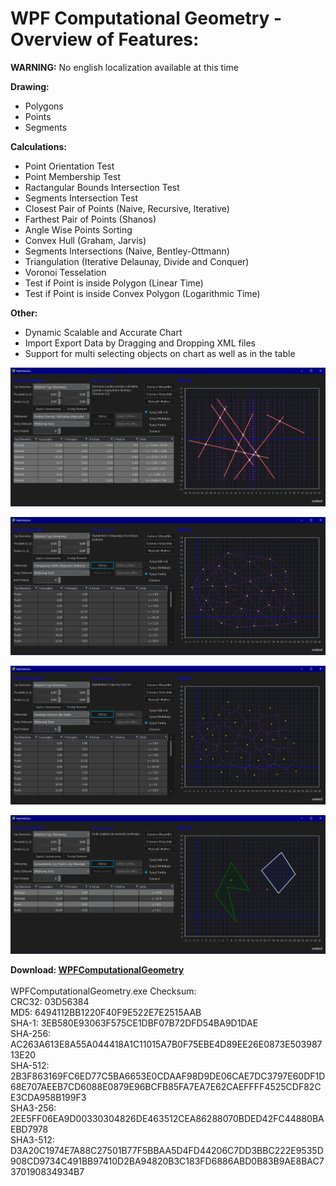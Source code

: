 # WPF Computational Geometry - Overview of Features:
**WARNING:** No english localization available at this time

**Drawing:**
* Polygons
* Points
* Segments

**Calculations:**
* Point Orientation Test
* Point Membership Test
* Ractangular Bounds Intersection Test
* Segments Intersection Test
* Closest Pair of Points (Naive, Recursive, Iterative)
* Farthest Pair of Points (Shanos)
* Angle Wise Points Sorting
* Convex Hull (Graham, Jarvis)
* Segments Intersections (Naive, Bentley-Ottmann)
* Triangulation (Iterative Delaunay, Divide and Conquer)
* Voronoi Tesselation
* Test if Point is inside Polygon (Linear Time)
* Test if Point is inside Convex Polygon (Logarithmic Time)

**Other:**
* Dynamic Scalable and Accurate Chart
* Import Export Data by Dragging and Dropping XML files
* Support for multi selecting objects on chart as well as in the table

![ComputationalGeometry1](/Images/2018-03-26_152504.png?raw=true "ComputationalGeometry1")

![ComputationalGeometry2](/Images/2018-03-26_152645.png?raw=true "ComputationalGeometry2")

![ComputationalGeometry3](/Images/2018-03-26_152713.png?raw=true "ComputationalGeometry3")

![ComputationalGeometry4](/Images/2018-03-26_152916.png?raw=true "ComputationalGeometry4")

<b>Download: [WPFComputationalGeometry](https://github.com/rvnlord/ComputationalGeometry/releases/download/v1.01/WPFComputationalGeometry.zip)</b> <br />
<br />
WPFComputationalGeometry.exe Checksum: <br />
CRC32: 03D56384 <br />
MD5: 6494112BB1220F40F9E522E7E2515AAB <br />
SHA-1: 3EB580E93063F575CE1DBF07B72DFD54BA9D1DAE <br />
SHA-256: AC263A613E8A55A044418A1C11015A7B0F75EBE4D89EE26E0873E50398713E20 <br />
SHA-512: 2B3F863169FC6ED77C5BA6653E0CDAAF98D9DE06CAE7DC3797E60DF1D68E707AEEB7CD6088E0879E96BCFB85FA7EA7E62CAEFFFF4525CDF82CE3CDA958B199F3 <br />
SHA3-256: 2EE5FF06EA9D00330304826DE463512CEA86288070BDED42FC44880BAEBD7978 <br />
SHA3-512: D3A20C1974E7A88C27501B77F5BBAA5D4FD44206C7DD3BBC222E9535D908CD9734C491BB97410D2BA94820B3C183FD6886ABD0B83B9AE8BAC7370190834934B7 <br />











